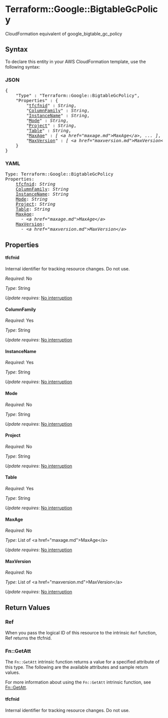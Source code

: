 # Terraform::Google::BigtableGcPolicy

CloudFormation equivalent of google_bigtable_gc_policy

## Syntax

To declare this entity in your AWS CloudFormation template, use the following syntax:

### JSON

<pre>
{
    "Type" : "Terraform::Google::BigtableGcPolicy",
    "Properties" : {
        "<a href="#tfcfnid" title="tfcfnid">tfcfnid</a>" : <i>String</i>,
        "<a href="#columnfamily" title="ColumnFamily">ColumnFamily</a>" : <i>String</i>,
        "<a href="#instancename" title="InstanceName">InstanceName</a>" : <i>String</i>,
        "<a href="#mode" title="Mode">Mode</a>" : <i>String</i>,
        "<a href="#project" title="Project">Project</a>" : <i>String</i>,
        "<a href="#table" title="Table">Table</a>" : <i>String</i>,
        "<a href="#maxage" title="MaxAge">MaxAge</a>" : <i>[ &lt;a href=&#34;maxage.md&#34;&gt;MaxAge&lt;/a&gt;, ... ]</i>,
        "<a href="#maxversion" title="MaxVersion">MaxVersion</a>" : <i>[ &lt;a href=&#34;maxversion.md&#34;&gt;MaxVersion&lt;/a&gt;, ... ]</i>
    }
}
</pre>

### YAML

<pre>
Type: Terraform::Google::BigtableGcPolicy
Properties:
    <a href="#tfcfnid" title="tfcfnid">tfcfnid</a>: <i>String</i>
    <a href="#columnfamily" title="ColumnFamily">ColumnFamily</a>: <i>String</i>
    <a href="#instancename" title="InstanceName">InstanceName</a>: <i>String</i>
    <a href="#mode" title="Mode">Mode</a>: <i>String</i>
    <a href="#project" title="Project">Project</a>: <i>String</i>
    <a href="#table" title="Table">Table</a>: <i>String</i>
    <a href="#maxage" title="MaxAge">MaxAge</a>: <i>
      - &lt;a href=&#34;maxage.md&#34;&gt;MaxAge&lt;/a&gt;</i>
    <a href="#maxversion" title="MaxVersion">MaxVersion</a>: <i>
      - &lt;a href=&#34;maxversion.md&#34;&gt;MaxVersion&lt;/a&gt;</i>
</pre>

## Properties

#### tfcfnid

Internal identifier for tracking resource changes. Do not use.

_Required_: No

_Type_: String

_Update requires_: [No interruption](https://docs.aws.amazon.com/AWSCloudFormation/latest/UserGuide/using-cfn-updating-stacks-update-behaviors.html#update-no-interrupt)

#### ColumnFamily

_Required_: Yes

_Type_: String

_Update requires_: [No interruption](https://docs.aws.amazon.com/AWSCloudFormation/latest/UserGuide/using-cfn-updating-stacks-update-behaviors.html#update-no-interrupt)

#### InstanceName

_Required_: Yes

_Type_: String

_Update requires_: [No interruption](https://docs.aws.amazon.com/AWSCloudFormation/latest/UserGuide/using-cfn-updating-stacks-update-behaviors.html#update-no-interrupt)

#### Mode

_Required_: No

_Type_: String

_Update requires_: [No interruption](https://docs.aws.amazon.com/AWSCloudFormation/latest/UserGuide/using-cfn-updating-stacks-update-behaviors.html#update-no-interrupt)

#### Project

_Required_: No

_Type_: String

_Update requires_: [No interruption](https://docs.aws.amazon.com/AWSCloudFormation/latest/UserGuide/using-cfn-updating-stacks-update-behaviors.html#update-no-interrupt)

#### Table

_Required_: Yes

_Type_: String

_Update requires_: [No interruption](https://docs.aws.amazon.com/AWSCloudFormation/latest/UserGuide/using-cfn-updating-stacks-update-behaviors.html#update-no-interrupt)

#### MaxAge

_Required_: No

_Type_: List of &lt;a href=&#34;maxage.md&#34;&gt;MaxAge&lt;/a&gt;

_Update requires_: [No interruption](https://docs.aws.amazon.com/AWSCloudFormation/latest/UserGuide/using-cfn-updating-stacks-update-behaviors.html#update-no-interrupt)

#### MaxVersion

_Required_: No

_Type_: List of &lt;a href=&#34;maxversion.md&#34;&gt;MaxVersion&lt;/a&gt;

_Update requires_: [No interruption](https://docs.aws.amazon.com/AWSCloudFormation/latest/UserGuide/using-cfn-updating-stacks-update-behaviors.html#update-no-interrupt)

## Return Values

### Ref

When you pass the logical ID of this resource to the intrinsic `Ref` function, Ref returns the tfcfnid.

### Fn::GetAtt

The `Fn::GetAtt` intrinsic function returns a value for a specified attribute of this type. The following are the available attributes and sample return values.

For more information about using the `Fn::GetAtt` intrinsic function, see [Fn::GetAtt](https://docs.aws.amazon.com/AWSCloudFormation/latest/UserGuide/intrinsic-function-reference-getatt.html).

#### tfcfnid

Internal identifier for tracking resource changes. Do not use.

